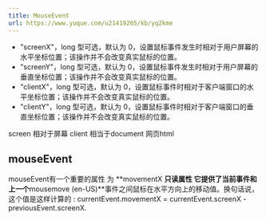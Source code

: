 ```yaml
---
title: MouseEvent
url: https://www.yuque.com/u21419265/kb/yq2kme
---
```


- "screenX"，long 型可选，默认为 0，设置鼠标事件发生时相对于用户屏幕的水平坐标位置；该操作并不会改变真实鼠标的位置。
- "screenY"，long 型可选，默认为 0，设置鼠标事件发生时相对于用户屏幕的垂直坐标位置；该操作并不会改变真实鼠标的位置。
- "clientX"，long 型可选，默认为 0，设置鼠标事件时相对于客户端窗口的水平坐标位置；该操作并不会改变真实鼠标的位置。
- "clientY"，long 型可选，默认为 0，设置鼠标事件时相对于客户端窗口的垂直坐标位置；该操作并不会改变真实鼠标的位置。

screen 相对于屏幕 client 相当于document 网页html <a name="MKQix"></a>

## mouseEvent

mouseEvent有一个重要的属性 为 **movementX **只读属性 它提供了当前事件和上一个**mousemove (en-US)**事件之间鼠标在水平方向上的移动值。换句话说，这个值是这样计算的 :&#x20;
currentEvent.movementX = currentEvent.screenX - previousEvent.screenX.
